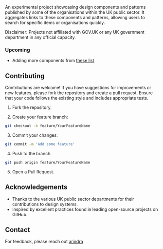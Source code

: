 An experimental project showcasing design components and patterns published by some of the organisations within the UK public sector. It aggregates links to these components and patterns, allowing users to search for specific items or organisations quickly.

Disclaimer: Projects not affiliated with GOV.UK or any UK government department in any official capacity.


### Upcoming
- Adding more components from [these list](https://github.com/ctdesign/gov-design-systems-list)

## Contributing

Contributions are welcome! If you have suggestions for improvements or new features, please fork the repository and create a pull request. Ensure that your code follows the existing style and includes appropriate tests.

1. Fork the repository.


2. Create your feature branch:
```bash
git checkout -b feature/YourFeatureName
```

3. Commit your changes:
```bash
git commit -m 'Add some feature'
```

4. Push to the branch:
```bash
git push origin feature/YourFeatureName
```

5. Open a Pull Request.



## Acknowledgements
- Thanks to the various UK public sector departments for their contributions to design systems. 
- Inspired by excellent practices found in leading open-source projects on GitHub.

## Contact
For feedback, please reach out [arindra](https://bsky.app/profile/wholistics.bsky.social)
